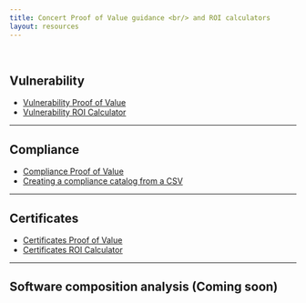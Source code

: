 ```yaml
---
title: Concert Proof of Value guidance <br/> and ROI calculators
layout: resources
---
```


<br/>

## Vulnerability
- <a href="https://ibm.ent.box.com/s/y7gd01k4kxa3szw7fdetyp025thfnjvt" target="_blank" rel="noreferrer">Vulnerability Proof of Value</a>
- <a href="https://ibm.box.com/s/axxx4dlhtjshxueqxss5sly4xvz50f68" target="_blank" rel="noreferrer">Vulnerability ROI Calculator</a>

***

## Compliance
- <a href="https://ibm.github.io/platinum-demos/tech-sales-enablement-preparing-for-a-compliance-pov/demo-instructions" target="_blank" rel="noreferrer">Compliance Proof of Value</a>
- <a href="https://ibm.github.io/platinum-demos/tech-sales-enablement-creating-a-compliance-catalog-from-csv/demo-instructions" target="_blank" rel="noreferrer">Creating a compliance catalog from a CSV</a>

***

## Certificates
- <a href="https://ibm.github.io/platinum-demos/tech-sales-enablement-learning-to-ingest-certificate-data-using-concert-workflows/demo-instructions" target="_blank" rel="noreferrer">Certificates Proof of Value</a>
- <a href="https://ibm.box.com/s/03hc23ea6n7oadactmi2ko9xnhixcmw5" target="_blank" rel="noreferrer">Certificates ROI Calculator</a>

***

## Software composition analysis (Coming soon)